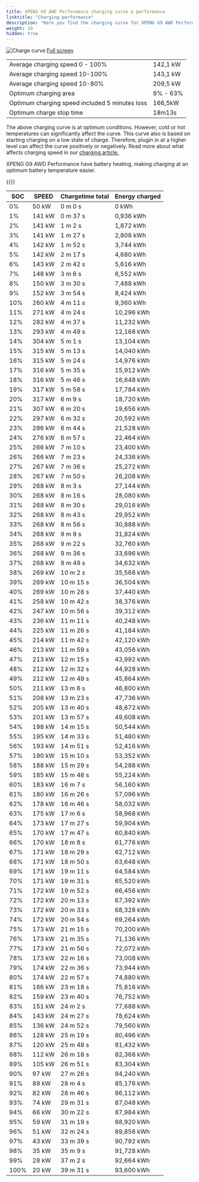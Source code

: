 ```yaml
---
title: XPENG G9 AWD Performance charging curve & performance
linktitle: "Charging performance"
description: "Here you find the charging curve for XPENG G9 AWD Performance. "
weight: 10
hidden: true
---
```

<!-- markdownlint-disable MD033 -->
<object class="img-fluid" type="image/svg+xml" data="../modelnavigation.svg"></object>
<img src="../chargingcurve.svg" alt="Charge curve" class="img-fluid">
[Full screen](../chargingcurve.svg)

<table class="table">
<tbody>
<tr>
<td>Average charging speed 0 - 100% </td><td>142,1 kW</td>
</tr>
<tr>
<td>Average charging speed 10-100% </td><td>143,1 kW</td>
</tr>
<tr>
<td>Average charging speed 10-80% </td><td>209,5 kW</td>
</tr>
<tr>
<td>Optimum charging area</td><td>9% - 63%</td>
</tr>
<tr>
</tr>
<td>Optimum charging speed included 5 minutes loss</td><td>166,5kW</td>
<tr>
<td>Optimum charge stop time </td><td>18m13s</td>
</tr>
</tbody>
</table>


The above charging curve is at optimum conditions. However, cold or hot temperatures can significantly affect the curve. This curve also is based on starting charging on a low state of charge. Therefore, plugin in at a higher level can affect the curve positively or negatively. Read more about what affects charging speed in our [charging article.](../../../../../technology/battery/charging/) 


XPENG G9 AWD Performance have battery heating, making charging at an optimum battery temperature easier. 


{{<evkxdisplayaddarticle />}}
<table class="table">
<thead>
<tr><th>SOC</th><th>SPEED</th><th>Chargetime total</th><th>Energy charged</th></tr>
</thead>
<tbody>
<tr>
<td>0%</td><td>50 kW</td><td> 0 m 0 s </td><td>0 kWh </td>
</tr>
<tr>
<td>1%</td><td>141 kW</td><td> 0 m 37 s </td><td>0,936 kWh </td>
</tr>
<tr>
<td>2%</td><td>141 kW</td><td> 1 m 2 s </td><td>1,872 kWh </td>
</tr>
<tr>
<td>3%</td><td>141 kW</td><td> 1 m 27 s </td><td>2,808 kWh </td>
</tr>
<tr>
<td>4%</td><td>142 kW</td><td> 1 m 52 s </td><td>3,744 kWh </td>
</tr>
<tr>
<td>5%</td><td>142 kW</td><td> 2 m 17 s </td><td>4,680 kWh </td>
</tr>
<tr>
<td>6%</td><td>143 kW</td><td> 2 m 42 s </td><td>5,616 kWh </td>
</tr>
<tr>
<td>7%</td><td>148 kW</td><td> 3 m 6 s </td><td>6,552 kWh </td>
</tr>
<tr>
<td>8%</td><td>150 kW</td><td> 3 m 30 s </td><td>7,488 kWh </td>
</tr>
<tr>
<td>9%</td><td>152 kW</td><td> 3 m 54 s </td><td>8,424 kWh </td>
</tr>
<tr>
<td>10%</td><td>260 kW</td><td> 4 m 11 s </td><td>9,360 kWh </td>
</tr>
<tr>
<td>11%</td><td>271 kW</td><td> 4 m 24 s </td><td>10,296 kWh </td>
</tr>
<tr>
<td>12%</td><td>282 kW</td><td> 4 m 37 s </td><td>11,232 kWh </td>
</tr>
<tr>
<td>13%</td><td>293 kW</td><td> 4 m 49 s </td><td>12,168 kWh </td>
</tr>
<tr>
<td>14%</td><td>304 kW</td><td> 5 m 1 s </td><td>13,104 kWh </td>
</tr>
<tr>
<td>15%</td><td>315 kW</td><td> 5 m 13 s </td><td>14,040 kWh </td>
</tr>
<tr>
<td>16%</td><td>315 kW</td><td> 5 m 24 s </td><td>14,976 kWh </td>
</tr>
<tr>
<td>17%</td><td>316 kW</td><td> 5 m 35 s </td><td>15,912 kWh </td>
</tr>
<tr>
<td>18%</td><td>316 kW</td><td> 5 m 46 s </td><td>16,848 kWh </td>
</tr>
<tr>
<td>19%</td><td>317 kW</td><td> 5 m 58 s </td><td>17,784 kWh </td>
</tr>
<tr>
<td>20%</td><td>317 kW</td><td> 6 m 9 s </td><td>18,720 kWh </td>
</tr>
<tr>
<td>21%</td><td>307 kW</td><td> 6 m 20 s </td><td>19,656 kWh </td>
</tr>
<tr>
<td>22%</td><td>297 kW</td><td> 6 m 32 s </td><td>20,592 kWh </td>
</tr>
<tr>
<td>23%</td><td>286 kW</td><td> 6 m 44 s </td><td>21,528 kWh </td>
</tr>
<tr>
<td>24%</td><td>276 kW</td><td> 6 m 57 s </td><td>22,464 kWh </td>
</tr>
<tr>
<td>25%</td><td>266 kW</td><td> 7 m 10 s </td><td>23,400 kWh </td>
</tr>
<tr>
<td>26%</td><td>266 kW</td><td> 7 m 23 s </td><td>24,336 kWh </td>
</tr>
<tr>
<td>27%</td><td>267 kW</td><td> 7 m 36 s </td><td>25,272 kWh </td>
</tr>
<tr>
<td>28%</td><td>267 kW</td><td> 7 m 50 s </td><td>26,208 kWh </td>
</tr>
<tr>
<td>29%</td><td>268 kW</td><td> 8 m 3 s </td><td>27,144 kWh </td>
</tr>
<tr>
<td>30%</td><td>268 kW</td><td> 8 m 16 s </td><td>28,080 kWh </td>
</tr>
<tr>
<td>31%</td><td>268 kW</td><td> 8 m 30 s </td><td>29,016 kWh </td>
</tr>
<tr>
<td>32%</td><td>268 kW</td><td> 8 m 43 s </td><td>29,952 kWh </td>
</tr>
<tr>
<td>33%</td><td>268 kW</td><td> 8 m 56 s </td><td>30,888 kWh </td>
</tr>
<tr>
<td>34%</td><td>268 kW</td><td> 9 m 9 s </td><td>31,824 kWh </td>
</tr>
<tr>
<td>35%</td><td>268 kW</td><td> 9 m 22 s </td><td>32,760 kWh </td>
</tr>
<tr>
<td>36%</td><td>268 kW</td><td> 9 m 36 s </td><td>33,696 kWh </td>
</tr>
<tr>
<td>37%</td><td>268 kW</td><td> 9 m 49 s </td><td>34,632 kWh </td>
</tr>
<tr>
<td>38%</td><td>269 kW</td><td> 10 m 2 s </td><td>35,568 kWh </td>
</tr>
<tr>
<td>39%</td><td>269 kW</td><td> 10 m 15 s </td><td>36,504 kWh </td>
</tr>
<tr>
<td>40%</td><td>269 kW</td><td> 10 m 28 s </td><td>37,440 kWh </td>
</tr>
<tr>
<td>41%</td><td>258 kW</td><td> 10 m 42 s </td><td>38,376 kWh </td>
</tr>
<tr>
<td>42%</td><td>247 kW</td><td> 10 m 56 s </td><td>39,312 kWh </td>
</tr>
<tr>
<td>43%</td><td>236 kW</td><td> 11 m 11 s </td><td>40,248 kWh </td>
</tr>
<tr>
<td>44%</td><td>225 kW</td><td> 11 m 26 s </td><td>41,184 kWh </td>
</tr>
<tr>
<td>45%</td><td>214 kW</td><td> 11 m 42 s </td><td>42,120 kWh </td>
</tr>
<tr>
<td>46%</td><td>213 kW</td><td> 11 m 59 s </td><td>43,056 kWh </td>
</tr>
<tr>
<td>47%</td><td>213 kW</td><td> 12 m 15 s </td><td>43,992 kWh </td>
</tr>
<tr>
<td>48%</td><td>212 kW</td><td> 12 m 32 s </td><td>44,928 kWh </td>
</tr>
<tr>
<td>49%</td><td>212 kW</td><td> 12 m 49 s </td><td>45,864 kWh </td>
</tr>
<tr>
<td>50%</td><td>211 kW</td><td> 13 m 6 s </td><td>46,800 kWh </td>
</tr>
<tr>
<td>51%</td><td>208 kW</td><td> 13 m 23 s </td><td>47,736 kWh </td>
</tr>
<tr>
<td>52%</td><td>205 kW</td><td> 13 m 40 s </td><td>48,672 kWh </td>
</tr>
<tr>
<td>53%</td><td>201 kW</td><td> 13 m 57 s </td><td>49,608 kWh </td>
</tr>
<tr>
<td>54%</td><td>198 kW</td><td> 14 m 15 s </td><td>50,544 kWh </td>
</tr>
<tr>
<td>55%</td><td>195 kW</td><td> 14 m 33 s </td><td>51,480 kWh </td>
</tr>
<tr>
<td>56%</td><td>193 kW</td><td> 14 m 51 s </td><td>52,416 kWh </td>
</tr>
<tr>
<td>57%</td><td>190 kW</td><td> 15 m 10 s </td><td>53,352 kWh </td>
</tr>
<tr>
<td>58%</td><td>188 kW</td><td> 15 m 29 s </td><td>54,288 kWh </td>
</tr>
<tr>
<td>59%</td><td>185 kW</td><td> 15 m 48 s </td><td>55,224 kWh </td>
</tr>
<tr>
<td>60%</td><td>183 kW</td><td> 16 m 7 s </td><td>56,160 kWh </td>
</tr>
<tr>
<td>61%</td><td>180 kW</td><td> 16 m 26 s </td><td>57,096 kWh </td>
</tr>
<tr>
<td>62%</td><td>178 kW</td><td> 16 m 46 s </td><td>58,032 kWh </td>
</tr>
<tr>
<td>63%</td><td>175 kW</td><td> 17 m 6 s </td><td>58,968 kWh </td>
</tr>
<tr>
<td>64%</td><td>173 kW</td><td> 17 m 27 s </td><td>59,904 kWh </td>
</tr>
<tr>
<td>65%</td><td>170 kW</td><td> 17 m 47 s </td><td>60,840 kWh </td>
</tr>
<tr>
<td>66%</td><td>170 kW</td><td> 18 m 8 s </td><td>61,776 kWh </td>
</tr>
<tr>
<td>67%</td><td>171 kW</td><td> 18 m 29 s </td><td>62,712 kWh </td>
</tr>
<tr>
<td>68%</td><td>171 kW</td><td> 18 m 50 s </td><td>63,648 kWh </td>
</tr>
<tr>
<td>69%</td><td>171 kW</td><td> 19 m 11 s </td><td>64,584 kWh </td>
</tr>
<tr>
<td>70%</td><td>171 kW</td><td> 19 m 31 s </td><td>65,520 kWh </td>
</tr>
<tr>
<td>71%</td><td>172 kW</td><td> 19 m 52 s </td><td>66,456 kWh </td>
</tr>
<tr>
<td>72%</td><td>172 kW</td><td> 20 m 13 s </td><td>67,392 kWh </td>
</tr>
<tr>
<td>73%</td><td>172 kW</td><td> 20 m 33 s </td><td>68,328 kWh </td>
</tr>
<tr>
<td>74%</td><td>172 kW</td><td> 20 m 54 s </td><td>69,264 kWh </td>
</tr>
<tr>
<td>75%</td><td>173 kW</td><td> 21 m 15 s </td><td>70,200 kWh </td>
</tr>
<tr>
<td>76%</td><td>173 kW</td><td> 21 m 35 s </td><td>71,136 kWh </td>
</tr>
<tr>
<td>77%</td><td>173 kW</td><td> 21 m 56 s </td><td>72,072 kWh </td>
</tr>
<tr>
<td>78%</td><td>173 kW</td><td> 22 m 16 s </td><td>73,008 kWh </td>
</tr>
<tr>
<td>79%</td><td>174 kW</td><td> 22 m 36 s </td><td>73,944 kWh </td>
</tr>
<tr>
<td>80%</td><td>174 kW</td><td> 22 m 57 s </td><td>74,880 kWh </td>
</tr>
<tr>
<td>81%</td><td>166 kW</td><td> 23 m 18 s </td><td>75,816 kWh </td>
</tr>
<tr>
<td>82%</td><td>159 kW</td><td> 23 m 40 s </td><td>76,752 kWh </td>
</tr>
<tr>
<td>83%</td><td>151 kW</td><td> 24 m 2 s </td><td>77,688 kWh </td>
</tr>
<tr>
<td>84%</td><td>143 kW</td><td> 24 m 27 s </td><td>78,624 kWh </td>
</tr>
<tr>
<td>85%</td><td>136 kW</td><td> 24 m 52 s </td><td>79,560 kWh </td>
</tr>
<tr>
<td>86%</td><td>128 kW</td><td> 25 m 19 s </td><td>80,496 kWh </td>
</tr>
<tr>
<td>87%</td><td>120 kW</td><td> 25 m 48 s </td><td>81,432 kWh </td>
</tr>
<tr>
<td>88%</td><td>112 kW</td><td> 26 m 18 s </td><td>82,368 kWh </td>
</tr>
<tr>
<td>89%</td><td>105 kW</td><td> 26 m 51 s </td><td>83,304 kWh </td>
</tr>
<tr>
<td>90%</td><td>97 kW</td><td> 27 m 26 s </td><td>84,240 kWh </td>
</tr>
<tr>
<td>91%</td><td>89 kW</td><td> 28 m 4 s </td><td>85,176 kWh </td>
</tr>
<tr>
<td>92%</td><td>82 kW</td><td> 28 m 46 s </td><td>86,112 kWh </td>
</tr>
<tr>
<td>93%</td><td>74 kW</td><td> 29 m 31 s </td><td>87,048 kWh </td>
</tr>
<tr>
<td>94%</td><td>66 kW</td><td> 30 m 22 s </td><td>87,984 kWh </td>
</tr>
<tr>
<td>95%</td><td>59 kW</td><td> 31 m 19 s </td><td>88,920 kWh </td>
</tr>
<tr>
<td>96%</td><td>51 kW</td><td> 32 m 24 s </td><td>89,856 kWh </td>
</tr>
<tr>
<td>97%</td><td>43 kW</td><td> 33 m 39 s </td><td>90,792 kWh </td>
</tr>
<tr>
<td>98%</td><td>35 kW</td><td> 35 m 9 s </td><td>91,728 kWh </td>
</tr>
<tr>
<td>99%</td><td>28 kW</td><td> 37 m 2 s </td><td>92,664 kWh </td>
</tr>
<tr>
<td>100%</td><td>20 kW</td><td> 39 m 31 s </td><td>93,600 kWh </td>
</tr>
</tbody>
</table>
